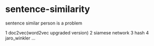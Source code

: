 # sentence-similarity
sentence similar person is a problem

1 doc2vec(word2vec upgraded version)
2 siamese network
3 hash
4 jaro_winkler
...
